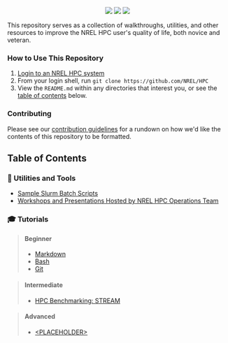 <!-- <p align="center"><img src="assets/hpc.png"/></p> -->
<p align="center">
<img src="https://img.shields.io/github/repo-size/NREL/HPC.svg?label=size">
<a href="https://github.com/NREL/HPC/issues/"><img src="https://img.shields.io/github/issues/NREL/HPC.svg"></a>
<img src="https://img.shields.io/github/stars/NREL/HPC.svg?style=social">
</p>

This repository serves as a collection of walkthroughs, utilities, and other resources to improve the NREL HPC user's quality of life, both novice and veteran.

### How to Use This Repository

1. [Login to an NREL HPC system](https://www.nrel.gov/hpc/system-access.html)
2. From your login shell, run `git clone https://github.com/NREL/HPC`
3. View the `README.md` within any directories that interest you, or see the [table of contents](#table-of-contents) below.

### Contributing
Please see our [contribution guidelines](CONTRIBUTING.md) for a rundown on how we'd like the contents of this repository to be formatted.

## Table of Contents

### 🔧 Utilities and Tools
* [Sample Slurm Batch Scripts](/slurm/README.md)
* [Workshops and Presentations Hosted by NREL HPC Operations Team](/workshops/README.md)

### 🎓 Tutorials
> #### Beginner
> * [Markdown](/markdown/README.md)
> * [Bash](/bash/README.md)
> * [Git](/git/README.md)

> #### Intermediate
>  * [HPC Benchmarking: STREAM](/stream_benchmark/StreamTutorial.ipynb)

> #### Advanced
>  * [\<PLACEHOLDER\>](/markdown/README.md)
